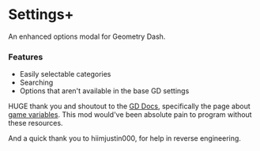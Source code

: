 # Settings+

An enhanced options modal for Geometry Dash.

### Features
- Easily selectable categories
- Searching
- Options that aren't available in the base GD settings

HUGE thank you and shoutout to the [GD Docs](https://wyliemaster.github.io/gddocs/#), specifically the page about [game variables](https://wyliemaster.github.io/gddocs/#/resources/client/gamesave/gv). This mod would've been absolute pain to program without these resources.

And a quick thank you to hiimjustin000, for help in reverse engineering.
